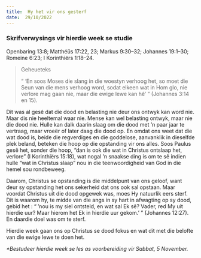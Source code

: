 ```yaml
---
title:  Hy het vir ons gesterf
date:  29/10/2022
---
```


### Skrifverwysings vir hierdie week se studie
Openbaring 13:8; Matthéüs 17:22, 23; Markus 9:30–32; Johannes 19:1–30; Romeine 6:23; I Korinthiërs 1:18–24.

> <p>Geheueteks</p>
> “ ‘En soos Moses die slang in die woestyn verhoog het, so moet die Seun van die mens verhoog word, sodat elkeen wat in Hom glo, nie verlore mag gaan nie, maar die ewige lewe kan hê’ ” (Johannes 3:14 en 15).

Dit was al gesê dat die dood en belasting nie deur ons ontwyk kan word nie. Maar dis nie heeltemal waar nie. Mense kan wel belasting ontwyk, maar nie die dood nie. Hulle kan dalk daarin slaag om die dood met ’n paar jaar te vertraag, maar vroeër of later daag die dood op. En omdat ons weet dat die wat dood is, beide die regverdiges en die goddelose, aanvanklik in dieselfde plek beland, beteken die hoop op die opstanding vir ons alles. Soos Paulus gesê het, sonder die hoop, “dan is ook die wat in Christus ontslaap het, verlore” (I Korinthiërs 15:18), wat nogal ’n snaakse ding is om te sê indien hulle “wat in Christus slaap” nou in die teenwoordigheid van God in die hemel sou rondbeweeg.

Daarom, Christus se opstanding is die middelpunt van ons geloof, want deur sy opstanding het ons sekerheid dat ons ook sal opstaan. Maar voordat Christus uit die dood opgewek was, moes Hy natuurlik eers sterf. Dit is waarom hy, te midde van die angs in sy hart in afwagting op sy dood, gebid het : “ ’nou is my siel ontsteld, en wat sal Ek sê? Vader, red My uit hierdie uur? Maar hierom het Ek in hierdie uur gekom.’ ” (Johannes 12:27). En daardie doel was om te sterf.

Hierdie week gaan ons op Christus se dood fokus en wat dit met die belofte van die ewige lewe te doen het.

_*Bestudeer hierdie week se les as voorbereiding vir Sabbat, 5 November._